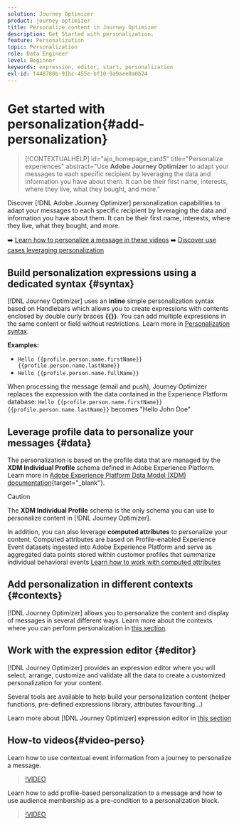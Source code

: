 ```yaml
---
solution: Journey Optimizer
product: journey optimizer
title: Personalize content in Journey Optimizer
description: Get Started with personalization.
feature: Personalization
topic: Personalization
role: Data Engineer
level: Beginner
keywords: expression, editor, start, personalization
exl-id: f448780b-91bc-455e-bf10-9a9aee0a0b24
---
```

# Get started with personalization{#add-personalization}

>[!CONTEXTUALHELP]
>id="ajo_homepage_card5"
>title="Personalize experiences"
>abstract="Use **Adobe Journey Optimizer** to adapt your messages to each specific recipient by leveraging the data and information you have about them. It can be their first name, interests, where they live, what they bought, and more."


Discover [!DNL Adobe Journey Optimizer] personalization capabilities to adapt your messages to each specific recipient by leveraging the data and information you have about them. It can be their first name, interests, where they live, what they bought, and more.  

➡️ [Learn how to personalize a message in these videos](#video-perso)
➡️ [Discover use cases leveraging personalization](personalization-use-case.md)

## Build personalization expressions using a dedicated syntax {#syntax}

[!DNL Journey Optimizer] uses an **inline** simple personalization syntax based on Handlebars which allows you to create expressions with contents enclosed by double curly braces **{{}}**. You can add multiple expressions in the same content or field without restrictions. Learn more in [Personalization syntax](personalization-syntax.md).

**Examples:**

* `Hello {{profile.person.name.firstName}} {{profile.person.name.lastName}}`
* `Hello {{profile.person.name.fullName}}`

When processing the message (email and push), Journey Optimizer replaces the expression with the data contained in the Experience Platform database:  `Hello {{profile.person.name.firstName}} {{profile.person.name.lastName}}` becomes "Hello John Doe".

## Leverage profile data to personalize your messages {#data}

The personalization is based on the profile data that are managed by the **XDM Individual Profile** schema defined in Adobe Experience Platform. Learn more in [Adobe Experience Platform Data Model (XDM) documentation](https://experienceleague.adobe.com/docs/experience-platform/xdm/home.html){target="_blank"}.

>[!CAUTION]
>The **XDM Individual Profile** schema is the only schema you can use to personalize content in [!DNL Journey Optimizer].

In addition, you can also leverage **computed attributes** to personalize your content. Computed attributes are based on Profile-enabled Experience Event datasets ingested into Adobe Experience Platform and serve as aggregated data points stored within customer profiles that summarize individual behavioral events [Learn how to work with computed attributes](../audience/computed-attributes.md)

## Add personalization in different contexts {#contexts}

[!DNL Journey Optimizer] allows you to personalize the content and display of messages in several different ways. Learn more about the contexts where you can perform personalization in [this section](personalization-contexts.md).

## Work with the expression editor {#editor}

[!DNL Journey Optimizer] provides an expression editor where you will select, arrange, customize and validate all the data to create a customized personalization for your content.

Several tools are available to help build your personalization content (helper functions, pre-defined expressions library, attributes favouriting...)

Learn more about [!DNL Journey Optimizer] expression editor in [this section](personalization-build-expressions.md)

## How-to videos{#video-perso}

Learn how to use contextual event information from a journey to personalize a message.

>[!VIDEO](https://video.tv.adobe.com/v/334165?quality=12)

Learn how to add profile-based personalization to a message and how to use audience membership as a pre-condition to a personalization block.

>[!VIDEO](https://video.tv.adobe.com/v/334078?quality=12)
 